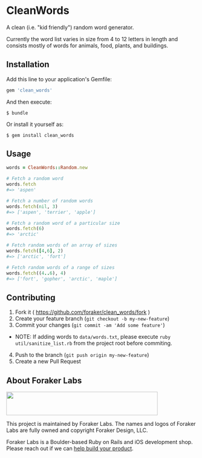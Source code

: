 # CleanWords

A clean (i.e. "kid friendly") random word generator.

Currently the word list varies in size from 4 to 12 letters in length and consists mostly of words for animals, food, plants, and buildings.

## Installation

Add this line to your application's Gemfile:

```ruby
gem 'clean_words'
```

And then execute:

    $ bundle

Or install it yourself as:

    $ gem install clean_words

## Usage

```Ruby
words = CleanWords::Random.new

# Fetch a random word
words.fetch
#=> 'aspen'

# Fetch a number of random words
words.fetch(nil, 3)
#=> ['aspen', 'terrier', 'apple']

# Fetch a random word of a particular size
words.fetch(6)
#=> 'arctic'

# Fetch random words of an array of sizes
words.fetch([4,6], 2)
#=> ['arctic', 'fort']

# Fetch random words of a range of sizes
words.fetch((4..6), 4)
#=> ['fort', 'gopher', 'arctic', 'maple']

```

## Contributing

1. Fork it ( https://github.com/foraker/clean_words/fork )
2. Create your feature branch (`git checkout -b my-new-feature`)
3. Commit your changes (`git commit -am 'Add some feature'`)
  - NOTE: If adding words to `data/words.txt`, please execute `ruby util/sanitize_list.rb` from the project root before commiting.
4. Push to the branch (`git push origin my-new-feature`)
5. Create a new Pull Request

## About Foraker Labs

<img src="http://assets.foraker.com/foraker_logo.png" width="400" height="62">

This project is maintained by Foraker Labs. The names and logos of Foraker Labs are fully owned and copyright Foraker Design, LLC.

Foraker Labs is a Boulder-based Ruby on Rails and iOS development shop. Please reach out if we can [help build your product](http://www.foraker.com).
